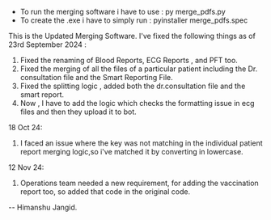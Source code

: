 * To run the merging software i have to use : py merge_pdfs.py
* To create the .exe i have to simply run : pyinstaller merge_pdfs.spec

This is the Updated Merging Software. 
I've fixed the following things as of 23rd September 2024 :
1. Fixed the renaming of Blood Reports, ECG Reports , and PFT too.
2. Fixed the merging of all the files of a particular patient including the Dr. consultation file and the Smart Reporting File.
3. Fixed the splitting logic , added both the dr.consultation file and the smart report.
4. Now , I have to add the logic which checks the formatting issue in ecg files and then they upload it to bot.

18 Oct 24:
1. I faced an issue where the key was not matching in the individual patient report merging logic,so i've matched it by converting in lowercase.

12 Nov 24:
1. Operations team needed a new requirement, for adding the vaccination report too, so added that code in the original code.

-- Himanshu Jangid.
